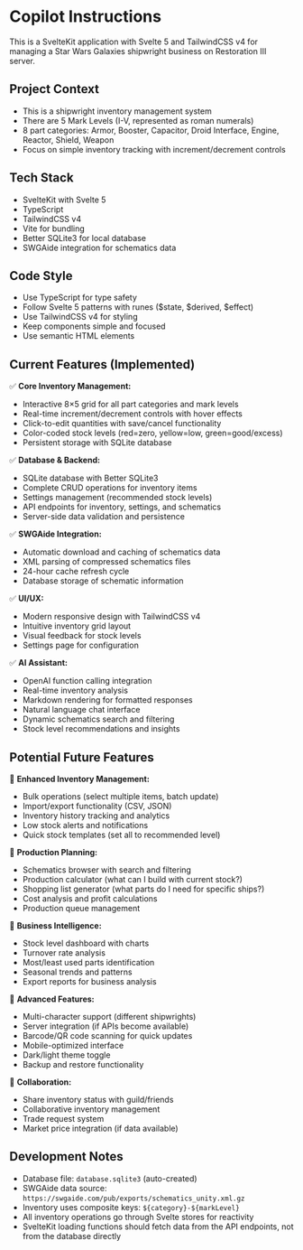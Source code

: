 # Copilot Instructions

<!-- Use this file to provide workspace-specific custom instructions to Copilot. For more details, visit https://code.visualstudio.com/docs/copilot/copilot-customization#_use-a-githubcopilotinstructionsmd-file -->

This is a SvelteKit application with Svelte 5 and TailwindCSS v4 for managing a Star Wars Galaxies shipwright business on Restoration III server.

## Project Context

- This is a shipwright inventory management system
- There are 5 Mark Levels (I-V, represented as roman numerals)
- 8 part categories: Armor, Booster, Capacitor, Droid Interface, Engine, Reactor, Shield, Weapon
- Focus on simple inventory tracking with increment/decrement controls

## Tech Stack

- SvelteKit with Svelte 5
- TypeScript
- TailwindCSS v4
- Vite for bundling
- Better SQLite3 for local database
- SWGAide integration for schematics data

## Code Style

- Use TypeScript for type safety
- Follow Svelte 5 patterns with runes ($state, $derived, $effect)
- Use TailwindCSS v4 for styling
- Keep components simple and focused
- Use semantic HTML elements

## Current Features (Implemented)

✅ **Core Inventory Management:**

- Interactive 8×5 grid for all part categories and mark levels
- Real-time increment/decrement controls with hover effects
- Click-to-edit quantities with save/cancel functionality
- Color-coded stock levels (red=zero, yellow=low, green=good/excess)
- Persistent storage with SQLite database

✅ **Database & Backend:**

- SQLite database with Better SQLite3
- Complete CRUD operations for inventory items
- Settings management (recommended stock levels)
- API endpoints for inventory, settings, and schematics
- Server-side data validation and persistence

✅ **SWGAide Integration:**

- Automatic download and caching of schematics data
- XML parsing of compressed schematics files
- 24-hour cache refresh cycle
- Database storage of schematic information

✅ **UI/UX:**

- Modern responsive design with TailwindCSS v4
- Intuitive inventory grid layout
- Visual feedback for stock levels
- Settings page for configuration

✅ **AI Assistant:**

- OpenAI function calling integration
- Real-time inventory analysis
- Markdown rendering for formatted responses
- Natural language chat interface
- Dynamic schematics search and filtering
- Stock level recommendations and insights

## Potential Future Features

🔄 **Enhanced Inventory Management:**

- Bulk operations (select multiple items, batch update)
- Import/export functionality (CSV, JSON)
- Inventory history tracking and analytics
- Low stock alerts and notifications
- Quick stock templates (set all to recommended level)

🔄 **Production Planning:**

- Schematics browser with search and filtering
- Production calculator (what can I build with current stock?)
- Shopping list generator (what parts do I need for specific ships?)
- Cost analysis and profit calculations
- Production queue management

🔄 **Business Intelligence:**

- Stock level dashboard with charts
- Turnover rate analysis
- Most/least used parts identification
- Seasonal trends and patterns
- Export reports for business analysis

🔄 **Advanced Features:**

- Multi-character support (different shipwrights)
- Server integration (if APIs become available)
- Barcode/QR code scanning for quick updates
- Mobile-optimized interface
- Dark/light theme toggle
- Backup and restore functionality

🔄 **Collaboration:**

- Share inventory status with guild/friends
- Collaborative inventory management
- Trade request system
- Market price integration (if data available)

## Development Notes

- Database file: `database.sqlite3` (auto-created)
- SWGAide data source: `https://swgaide.com/pub/exports/schematics_unity.xml.gz`
- Inventory uses composite keys: `${category}-${markLevel}`
- All inventory operations go through Svelte stores for reactivity
- SvelteKit loading functions should fetch data from the API endpoints, not from the database directly
